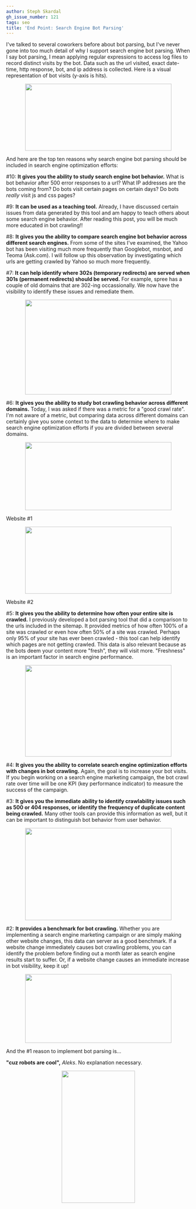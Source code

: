 ```yaml
---
author: Steph Skardal
gh_issue_number: 121
tags: seo
title: 'End Point: Search Engine Bot Parsing'
---
```


I've talked to several coworkers before about bot parsing, but I've never gone into too much detail of why I support search engine bot parsing. When I say bot parsing, I mean applying regular expressions to access log files to record distinct visits by the bot. Data such as the url visited, exact date-time, http response, bot, and ip address is collected. Here is a visual representation of bot visits (y-axis is hits).

<a href="http://4.bp.blogspot.com/_wWmWqyCEKEs/ScrWJYHi6gI/AAAAAAAABrk/T4C1oS7V1GM/s1600-h/n4.gif" onblur="try {parent.deselectBloggerImageGracefully();} catch(e) {}"><img alt="" border="0" id="BLOGGER_PHOTO_ID_5317297766645557762" src="/blog/2009/03/25/end-point-search-engine-bot-parsing/image-0.gif" style="display:block; margin:0px auto 10px; text-align:center;cursor:pointer; cursor:hand;width: 400px; height: 183px;"/></a>

And here are the top ten reasons why search engine bot parsing should be included in search engine optimization efforts:

#10: **It gives you the ability to study search engine bot behavior.**  What is bot behavior after 500 error responses to a url? What IP addresses are the bots coming from? Do bots visit certain pages on certain days? Do bots *really* visit js and css pages?

#9: **It can be used as a teaching tool.** Already, I have discussed certain issues from data generated by this tool and am happy to teach others about some search engine behavior. After reading this post, you will be much more educated in bot crawling!!

#8: **It gives you the ability to compare search engine bot behavior across different search engines.** From some of the sites I've examined, the Yahoo bot has been visiting much more frequently than Googlebot, msnbot, and Teoma (Ask.com). I will follow up this observation by investigating which urls are getting crawled by Yahoo so much more frequently.

#7: **It can help identify where 302s (temporary redirects) are served when 301s (permanent redirects) should be served.** For example, spree has a couple of old domains that are 302-ing occassionally. We now have the visibility to identify these issues and remediate them.

<a href="http://3.bp.blogspot.com/_wWmWqyCEKEs/ScrWTgHw71I/AAAAAAAABrs/d0YqN59Epx0/s1600-h/n7.gif" onblur="try {parent.deselectBloggerImageGracefully();} catch(e) {}"><img alt="" border="0" id="BLOGGER_PHOTO_ID_5317297940592652114" src="/blog/2009/03/25/end-point-search-engine-bot-parsing/image-0.gif" style="display:block; margin:0px auto 10px; text-align:center;cursor:pointer; cursor:hand;width: 400px; height: 259px;"/></a>

#6: **It gives you the ability to study bot crawling behavior across different domains.** Today, I was asked if there was a metric for a "good crawl rate". I'm not aware of a metric, but comparing data across different domains can certainly give you some context to the data to determine where to make search engine optimization efforts if you are divided between several domains.

<a href="http://3.bp.blogspot.com/_wWmWqyCEKEs/ScrWd5WbQsI/AAAAAAAABr0/YmZ6eJE7UV0/s1600-h/n6p1.gif" onblur="try {parent.deselectBloggerImageGracefully();} catch(e) {}"><img alt="" border="0" id="BLOGGER_PHOTO_ID_5317298119163724482" src="/blog/2009/03/25/end-point-search-engine-bot-parsing/image-0.gif" style="display:block; margin:0px auto 10px; text-align:center;cursor:pointer; cursor:hand;width: 400px; height: 186px;"/></a>

Website #1

<a href="http://4.bp.blogspot.com/_wWmWqyCEKEs/ScrWeBv_R4I/AAAAAAAABr8/MFUUGVZXUq4/s1600-h/n6p2.gif" onblur="try {parent.deselectBloggerImageGracefully();} catch(e) {}"><img alt="" border="0" id="BLOGGER_PHOTO_ID_5317298121418426242" src="/blog/2009/03/25/end-point-search-engine-bot-parsing/image-0.gif" style="display:block; margin:0px auto 10px; text-align:center;cursor:pointer; cursor:hand;width: 400px; height: 183px;"/></a>

Website #2

#5: **It gives you the ability to determine how often your entire site is crawled.** I previously developed a bot parsing tool that did a comparison to the urls included in the sitemap. It provided metrics of how often 100% of a site was crawled or even how often 50% of a site was crawled. Perhaps only 95% of your site has ever been crawled - this tool can help identify which pages are not getting crawled. This data is also relevant because as the bots deem your content more "fresh", they will visit more. "Freshness" is an important factor in search engine performance.

<a href="http://4.bp.blogspot.com/_wWmWqyCEKEs/ScrWs1sAfXI/AAAAAAAABsE/wM5oyiZNwFc/s1600-h/n5.gif" onblur="try {parent.deselectBloggerImageGracefully();} catch(e) {}"><img alt="" border="0" id="BLOGGER_PHOTO_ID_5317298375878540658" src="/blog/2009/03/25/end-point-search-engine-bot-parsing/image-0.gif" style="display:block; margin:0px auto 10px; text-align:center;cursor:pointer; cursor:hand;width: 400px; height: 250px;"/></a>

#4: **It gives you the ability to correlate search engine optimization efforts with changes in bot crawling.** Again, the goal is to increase your bot visits. If you begin working on a search engine marketing campaign, the bot crawl rate over time will be one KPI (key performance indicator) to measure the success of the campaign.

#3: **It gives you the immediate ability to identify crawlability issues such as 500 or 404 responses, or identify the frequency of duplicate content being crawled.** Many other tools can provide this information as well, but it can be important to distinguish bot behavior from user behavior.

<a href="http://3.bp.blogspot.com/_wWmWqyCEKEs/ScrWs90XNjI/AAAAAAAABsM/vOpV5cK5q3s/s1600-h/n3.gif" onblur="try {parent.deselectBloggerImageGracefully();} catch(e) {}"><img alt="" border="0" id="BLOGGER_PHOTO_ID_5317298378061067826" src="/blog/2009/03/25/end-point-search-engine-bot-parsing/image-0.gif" style="display:block; margin:0px auto 10px; text-align:center;cursor:pointer; cursor:hand;width: 400px; height: 252px;"/></a>

#2: **It provides a benchmark for bot crawling.** Whether you are implementing a search engine marketing campaign or are simply making other website changes, this data can server as a good benchmark. If a website change immediately causes bot crawling problems, you can identify the problem before finding out a month later as search engine results start to suffer. Or, if a website change causes an immediate increase in bot visibility, keep it up!

<a href="http://2.bp.blogspot.com/_wWmWqyCEKEs/ScrWtBS9VZI/AAAAAAAABsU/ySSi_o7yy80/s1600-h/n2.gif" onblur="try {parent.deselectBloggerImageGracefully();} catch(e) {}"><img alt="" border="0" id="BLOGGER_PHOTO_ID_5317298378994701714" src="/blog/2009/03/25/end-point-search-engine-bot-parsing/image-0.gif" style="display:block; margin:0px auto 10px; text-align:center;cursor:pointer; cursor:hand;width: 400px; height: 188px;"/></a>

And the #1 reason to implement bot parsing is...

**"cuz robots are cool",** *Aleks*. No explanation necessary.

<a href="http://www.mwctoys.com/REVIEW_061808a.htm" onblur="try {parent.deselectBloggerImageGracefully();} catch(e) {}"><img alt="" border="0" id="BLOGGER_PHOTO_ID_5317298379611777938" src="/blog/2009/03/25/end-point-search-engine-bot-parsing/image-0.gif" style="display:block; margin:0px auto 10px; text-align:center;cursor:pointer; cursor:hand;width: 200px; height: 361px;"/></a>

